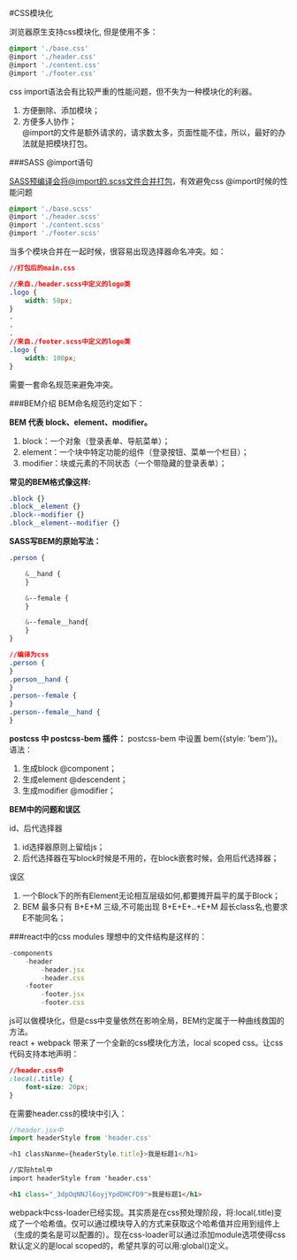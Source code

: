 #CSS模块化


浏览器原生支持css模块化, 但是使用不多：
```css
@import './base.css'
@import './header.css'
@import './content.css'
@import './footer.css'
```
css import语法会有比较严重的性能问题，但不失为一种模块化的利器。  
1. 方便删除、添加模块；  
2. 方便多人协作；  
@import的文件是额外请求的，请求数太多，页面性能不佳，所以，最好的办法就是把模块打包。

###SASS @import语句

SASS预编译会将@import的.scss文件合并打包，有效避免css @import时候的性能问题
```css
@import './base.scss'
@import './header.scss'
@import './content.scss'
@import './footer.scss'
```
当多个模块合并在一起时候，很容易出现选择器命名冲突。如：
```css
//打包后的main.css

//来自./header.scss中定义的logo类
.logo {
	width: 50px;
}
.
.
.
//来自./footer.scss中定义的logo类
.logo {
	width: 100px;
}
```
需要一套命名规范来避免冲突。

###BEM介绍
BEM命名规范约定如下：

**BEM 代表 block、element、modifier。**  
1. block：一个对象（登录表单、导航菜单）；  
2. element：一个块中特定功能的组件（登录按钮、菜单一个栏目）；  
3. modifier：块或元素的不同状态（一个带隐藏的登录表单）； 

**常见的BEM格式像这样:**  
```css
.block {}  
.block__element {}  
.block--modifier {}  
.block__element--modifier {}
```
**SASS写BEM的原始写法：**
```css
.person {

	&__hand {
	}

	&--female {
 	}

 	&--female__hand{
 	}
}
```

```css
//编译为css
.person {
}
.person__hand {
}
.person--female {
}
.person--female__hand {
}
```
**postcss 中 postcss-bem 插件：**
postcss-bem 中设置 bem({style: 'bem'})。语法：  
1. 生成block @component；  
2. 生成element @descendent；  
3. 生成modifier @modifier；  

**BEM中的问题和误区**  

id、后代选择器   
1. id选择器原则上留给js；  
2. 后代选择器在写block时候是不用的，在block嵌套时候，会用后代选择器；   
  
误区    
1. 一个Block下的所有Element无论相互层级如何,都要摊开扁平的属于Block；  
2. BEM 最多只有 B+E+M 三级,不可能出现 B+E+E+..+E+M 超长class名,也要求E不能同名；  
  
###react中的css modules
理想中的文件结构是这样的：
```javascript
-components
	-header
		-header.jsx
		-header.css
	-footer
		-footer.jsx
		-footer.css
```
js可以做模块化，但是css中变量依然在影响全局，BEM约定属于一种曲线救国的方法。   
react + webpack 带来了一个全新的css模块化方法，local scoped css。让css代码支持本地声明：
```css
//header.css中
:local(.title) {
	font-size: 20px;
}
```
在需要header.css的模块中引入：

```javascript
//header.jsx中
import headerStyle from 'header.css'

<h1 classNanme={headerStyle.title}>我是标题1</h1>
```
```html
//实际html中
import headerStyle from 'header.css'

<h1 class="_3dpOqNNJl6oyjYpdDHCFD9">我是标题1</h1>
```
webpack中css-loader已经实现。其实质是在css预处理阶段，将:local(.title)变成了一个哈希值。仅可以通过模块导入的方式来获取这个哈希值并应用到组件上（生成的类名是可以配置的）。现在css-loader可以通过添加module选项使得css默认定义的是local scoped的，希望共享的可以用:global()定义。
